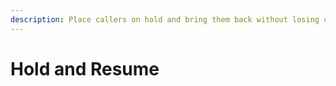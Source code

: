 ```yaml
---
description: Place callers on hold and bring them back without losing context.
---
```


# Hold and Resume


